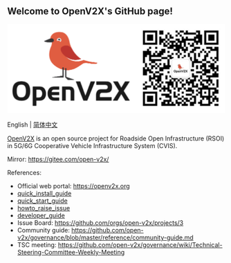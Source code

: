 ## Welcome to OpenV2X's GitHub page!

![](/profile/images/openv2x.svg)

English | [简体中文](/profile/README-zh_CN.md)

[OpenV2X](https://openv2x.org) is an open source project for Roadside Open Infrastructure (RSOI) in
5G/6G Cooperative Vehicle Infrastructure System (CVIS).

Mirror: <https://gitee.com/open-v2x/>

References:

- Official web portal: <https://openv2x.org>
- [quick_install_guide](https://github.com/open-v2x/docs/blob/albany/src/v2x-quick-install.md)
- [quick_start_guide](https://github.com/open-v2x/docs/blob/albany/src/v2x-quick-start.md)
- [howto_raise_issue](https://github.com/open-v2x/docs/blob/master/docs/v2x_contribution.md)
- [developer_guide](https://github.com/open-v2x/docs/blob/master/docs/v2x_developer_guide.md)
- Issue Board: <https://github.com/orgs/open-v2x/projects/3>
- Community guide: <https://github.com/open-v2x/governance/blob/master/reference/community-guide.md>
- TSC meeting:
  <https://github.com/open-v2x/governance/wiki/Technical-Steering-Committee-Weekly-Meeting>
